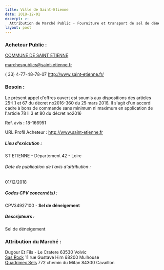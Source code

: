 ```yaml
---
title: Ville de Saint-Etienne
date: 2018-12-01
excerpt: >-
  Attribution de Marché Public - Fourniture et transport de sel de déneigement, de pouzzolane et de déverglaçant
layout: post
---
```


### Acheteur Public : 
<a href="/acheteur-33/siren-214202186"> COMMUNE DE SAINT ETIENNE</a><br/>



marchespublics@saint-etienne.fr

( 33) 4-77-48-78-07
http://www.saint-etienne.fr/
### Besoin :

Le présent appel d'offres ouvert est soumis aux dispositions des articles 25-I.1 et 67 du décret no2016-360 du 25 mars 2016. Il s'agit d'un accord cadre à bons de commande sans minimum ni maximum en application de l'article 78 Ii 3 et 80 du décret no2016

Ref. avis : 18-166951

URL Profil Acheteur : http://www.saint-etienne.fr

##### Lieu d'exécution :

ST ETIENNE - Département 42 - Loire

###### Date de publication de l'avis d'attribution : 
01/12/2018

##### Codes CPV concerné(s) :
CPV34927100 - **Sel de déneigement** <br/>

##### Descripteurs :
Sel de déneigement <br/>

### Attribution du Marché :
Dugour Et Fils - Le Cratere 63530 Volvic <br/>
<a href="/entreprise-260/siren-424731750"> Sas Rock</a>    11 rue Gustave Hirn 68200 Mulhouse <br/>
<a href="/entreprise-265/siren-508357894"> Quadrimex Sels</a>    772 chemin du Mitan 84300 Cavaillon <br/>
